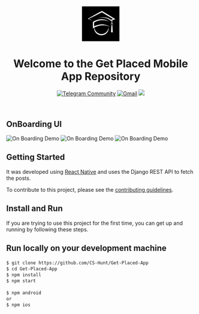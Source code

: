 
#
<div align="center">
<img src="https://github.com/CS-Hunt/Get-Placed/blob/master/app/static/app/images/logo.jpeg" width="20%">
<b>
</b>
<h1>Welcome to the Get Placed Mobile App Repository</h1>

<a href="https://t.me/joinchat/YKR5_lOCNppiZjNl">![Telegram Community](https://img.shields.io/badge/Telegram-2CA5E0?style=for-the-badge&logo=telegram&logoColor=white)</a>
<a href="mailto:info.cshunt@gmail.com">![Gmail](https://img.shields.io/badge/Gmail-D14836?style=for-the-badge&logo=gmail&logoColor=white)</a>
<a href="https://open.vscode.dev/CS-Hunt/Get-Placed-App.git"><img src="https://open.vscode.dev/badges/open-in-vscode.svg" height="25px"></a>

</div>

<br/>

## OnBoarding UI
![On Boarding Demo](https://github.com/CS-Hunt/Get-Placed-App/github-asset/OnBoarding1.jpg)
![On Boarding Demo](https://github.com/CS-Hunt/Get-Placed-App/github-asset/OnBoarding2.jpg)
![On Boarding Demo](https://github.com/CS-Hunt/Get-Placed-App/github-asset/OnBoarding3.jpg)


## Getting Started

It was developed using [React Native](https://facebook.github.io/react-native/) and uses the Django REST API to fetch the posts.

To contribute to this project, please see the [contributing guidelines](https://github.com/CS-Hunt/Get-Placed-App/blob/master/Contributing.md).


## Install and Run

If you are trying to use this project for the first time, you can get up and running by following these steps.

## Run locally on your development machine

```
$ git clone https://github.com/CS-Hunt/Get-Placed-App
$ cd Get-Placed-App
$ npm install
$ npm start

$ npm android
or
$ npm ios
```

